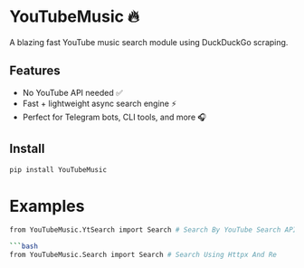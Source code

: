 # YouTubeMusic 🔥
A blazing fast YouTube music search module using DuckDuckGo scraping.

## Features

- No YouTube API needed ✅
- Fast + lightweight async search engine ⚡
- Perfect for Telegram bots, CLI tools, and more 🎧

## Install

```bash
pip install YouTubeMusic

```
# Examples

```bash
from YouTubeMusic.YtSearch import Search # Search By YouTube Search API

```bash
from YouTubeMusic.Search import Search # Search Using Httpx And Re
